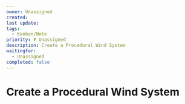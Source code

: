 ```yaml
---
owner: Unassigned
created: 
last update: 
tags:
  - Kanban/Note
priority: ❓ Unassigned
description: Create a Procedural Wind System
waitingfor:
  - Unassigned
completed: false
---
```

# Create a Procedural Wind System
